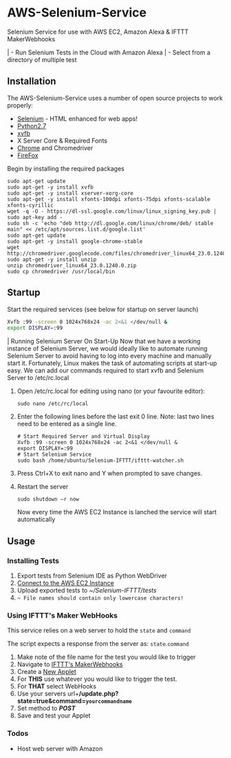 # AWS-Selenium-Service
Selenium Service for use with AWS EC2, Amazon Alexa &amp; IFTTT MakerWebhooks

 | - Run Selenium Tests in the Cloud with Amazon Alexa
 | - Select from a directory of multiple test

## Installation

The AWS-Selenium-Service uses a number of open source projects to work properly:

* [Selenium]('http://www.seleniumhq.org/') - HTML enhanced for web apps!
* [Python2.7]('https://www.python.org/download/releases/2.7/')
* [xvfb]('https://en.wikipedia.org/wiki/Xvfb')
* X Server Core & Required Fonts
* [Chrome]('https://www.google.com/chrome/browser/features.html?') and Chromedriver
* [FireFox]('https://www.mozilla.org/firefox')

Begin by installing the required packages

```
sudo apt-get update
sudo apt-get -y install xvfb
sudo apt-get -y install xserver-xorg-core
sudo apt-get -y install xfonts-100dpi xfonts-75dpi xfonts-scalable xfonts-cyrillic
wget -q -O - https://dl-ssl.google.com/linux/linux_signing_key.pub | sudo apt-key add -
sudo sh -c 'echo "deb http://dl.google.com/linux/chrome/deb/ stable main" << /etc/apt/sources.list.d/google.list'
sudo apt-get update
sudo apt-get -y install google-chrome-stable
wget http://chromedriver.googlecode.com/files/chromedriver_linux64_23.0.1240.0.zip 
sudo apt-get -y install unzip
unzip chromedriver_linux64_23.0.1240.0.zip
sudo cp chromedriver /usr/local/bin
```

## Startup

Start the required services (see below for startup on server launch)

```sh
Xvfb :99 -screen 0 1024x768x24 -ac 2<&1 </dev/null &
export DISPLAY=:99
```
| Running Selenium Server On Start-Up
Now that we have a working instance of Selenium Server, we would ideally like to automate running Selenium Server to avoid having to log into every machine and manually start it. Fortunately, Linux makes the task of automating scripts at start-up easy. We can add our commands required to start xvfb and Selenium Server to /etc/rc.local

1. Open /etc/rc.local for editing using nano (or your favourite editor):
	```
    sudo nano /etc/rc/local
    ```
2. Enter the following lines before the last exit 0 line. Note: last two lines need to be entered as a single line.
    ```
    # Start Required Server and Virtual Display
    Xvfb :99 -screen 0 1024x768x24 -ac 2<&1 </dev/null &
    export DISPLAY=:99
    # Start Selenium Service
    sudo bash /home/ubuntu/Selenium-IFTTT/ifttt-watcher.sh
    ```
    
3. Press Ctrl+X to exit nano and Y when prompted to save changes.
4. Restart the server
    ```
    sudo shutdown –r now
    ```
    Now every time the AWS EC2 Instance is lanched the service will start automatically 

## Usage

### Installing Tests

1. Export tests from Selenium IDE as Python WebDriver
2. [Connect to the AWS EC2 Instance]('https://forums.aws.amazon.com/thread.jspa?messageID=741338')
3. Upload exported tests to *~/Selenium-IFTTT/tests*
4. `~ File names should contain only lowercase characters!`


### Using IFTTT's Maker WebHooks
This service relies on a web server to hold the `state` and `command`

The script expects a response from the server as: `state`*.*`command`

1. Make note of the file name for the test you would like to trigger
2. Navigate to [IFTTT's MakerWebhooks]('https://ifttt.com/maker_webhooks')
3. Create a [New Applet]('https://ifttt.com/create')
4. For **THIS** use whatever you would like to trigger the test.
5. For **THAT** select WebHooks
6. Use your servers url+**/update.php?state=true&command=`yourcommandname`**
7. Set method to ***POST***
8. Save and test your Applet
### Todos

 - Host web server with Amazon

